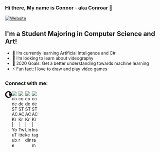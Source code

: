 ### Hi there, My name is Connor - aka [Conroar][website] 👋

[![Website](https://img.shields.io/website?label=conroar.weebly.com&style=for-the-badge&url=https%3A%2F%2Fconroar.weebly.com)](https://conroar.weebly.com/)

## I'm a Student Majoring in Computer Science and Art!

- 🌱 I’m currently learning Artificial Inteligence and C#
- 👯 I’m looking to learn about videography
- 🥅 2020 Goals: Get a better understanding towards machine learning
- ⚡ Fun fact: I love to draw and play video games

### Connect with me:

[<img align="left" alt="codeSTACKr.com" width="22px" src="https://raw.githubusercontent.com/iconic/open-iconic/master/svg/globe.svg" />][website]
[<img align="left" alt="codeSTACKr | YouTube" width="22px" src="https://cdn.jsdelivr.net/npm/simple-icons@v3/icons/youtube.svg" />][youtube]
[<img align="left" alt="codeSTACKr | Twitter" width="22px" src="https://cdn.jsdelivr.net/npm/simple-icons@v3/icons/twitter.svg" />][twitter]
[<img align="left" alt="codeSTACKr | LinkedIn" width="22px" src="https://cdn.jsdelivr.net/npm/simple-icons@v3/icons/linkedin.svg" />][linkedin]
[<img align="left" alt="codeSTACKr | Instagram" width="22px" src="https://cdn.jsdelivr.net/npm/simple-icons@v3/icons/instagram.svg" />][instagram]

<br />

</details>

[website]: https://conroar.weebly.com
[twitter]: https://twitter.com/conroar_boyer
[youtube]: https://youtube.com/Conroar
[instagram]: https://instagram.com/conroarb
[linkedin]: https://linkedin.com/in/conroar
